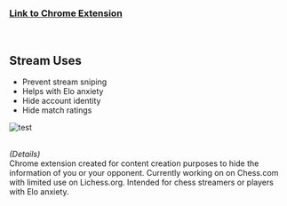 ### [Link to Chrome Extension](https://chrome.google.com/webstore/detail/chess-stream-tool/mgepojigocdijhdgoimbdcklpgeimdej?hl=en&authuser=0) ###
<br/>

## Stream Uses ##
* Prevent stream sniping
* Helps with Elo anxiety
* Hide account identity
* Hide match ratings


![test](https://cdn.discordapp.com/attachments/769615066001047552/856180289671659530/ezgif.com-gif-maker_1.gif)

<br/>_(Details)_<br/>
Chrome extension created for content creation purposes to hide the information of you or your opponent. Currently working on on Chess.com with limited use on Lichess.org.
Intended for chess streamers or players with Elo anxiety.
